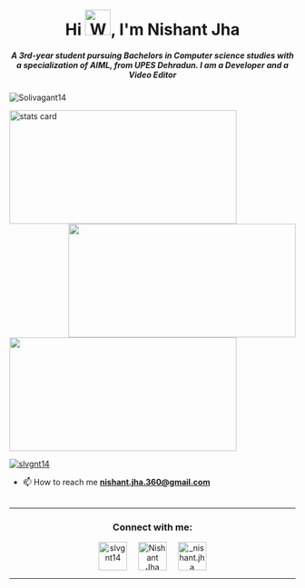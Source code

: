 <h1 align="center">Hi <img src="https://raw.githubusercontent.com/nixin72/nixin72/master/wave.gif" 
         alt="Waving hand animated gif"
         height="45"
         width="45" />,   I'm Nishant Jha</h1>
<h5 align="center">
A 3rd-year student pursuing Bachelors in Computer science studies with a specialization of AIML, from UPES Dehradun. I am a Developer and a Video Editor
</h5>
<p align="left"> <img src="https://komarev.com/ghpvc/?username=Solivagant14&label=Profile%20views&color=0e75b6&style=flat" alt="Solivagant14" /> </p>
<p>
<img align= "left" alt= "stats card" height="200px" width="400" src="https://streak-stats.demolab.com/?user=Solivagant14&theme=react&hide_border=true&date_format=j%20M%5B%20Y%5D">
<img align= "right" height="200px" width="400" src="https://github-readme-stats.vercel.app/api?username=Solivagant14&count_private=true&theme=react&show_icons=true&hide_border=true" />
<img align= "center" height="200px" width="400" src="https://github-readme-stats.vercel.app/api/top-langs/?username=solivagant14&theme=react&layout=compact&hide_border=true" />
</p>

<p align="left"> <a href="https://twitter.com/slvgnt14" target="blank"><img src="https://img.shields.io/twitter/follow/slvgnt14?logo=twitter&style=for-the-badge" alt="slvgnt14" /></a> </p>

- 📫 How to reach me **nishant.jha.360@gmail.com**
<br><br>
<hr>

<h3 align="center">Connect with me:</h3>
<p align="center">
<a href="https://twitter.com/slvgnt14" target="blank"><img align="center" src="https://img.icons8.com/cute-clipart/64/000000/twitter.png" alt="slvgnt14" height="50" width="50" /></a> &nbsp;&nbsp;&nbsp;
<a href="https://www.linkedin.com/in/nishantjha14" target="blank"><img align="center" src="https://img.icons8.com/cute-clipart/64/000000/linkedin.png" alt="Nishant Jha" height="50" width="50" /></a>&nbsp;&nbsp;&nbsp;&nbsp;
<a href="https://instagram.com/_nishant.jha" target="blank"><img align="center" src="https://img.icons8.com/cute-clipart/64/000000/instagram-new.png" alt="_nishant.jha" height="50" width="50" /></a>
</p>

<hr>
